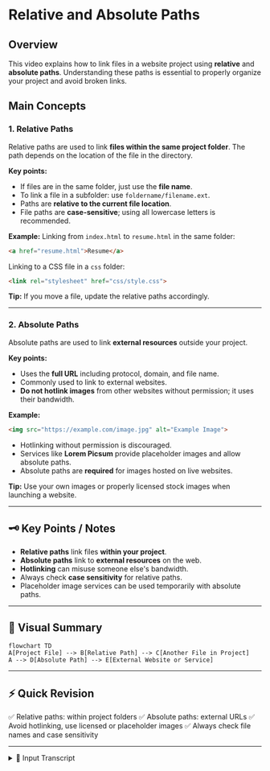 # Relative and Absolute Paths

## Overview

This video explains how to link files in a website project using **relative** and **absolute paths**. Understanding these paths is essential to properly organize your project and avoid broken links.

## Main Concepts

### 1. Relative Paths

Relative paths are used to link **files within the same project folder**. The path depends on the location of the file in the directory.

**Key points:**

* If files are in the same folder, just use the **file name**.
* To link a file in a subfolder: use `foldername/filename.ext`.
* Paths are **relative to the current file location**.
* File paths are **case-sensitive**; using all lowercase letters is recommended.

**Example:** Linking from `index.html` to `resume.html` in the same folder:

```html
<a href="resume.html">Resume</a>
```

Linking to a CSS file in a `css` folder:

```html
<link rel="stylesheet" href="css/style.css">
```

**Tip:** If you move a file, update the relative paths accordingly.

---

### 2. Absolute Paths

Absolute paths are used to link **external resources** outside your project.

**Key points:**

* Uses the **full URL** including protocol, domain, and file name.
* Commonly used to link to external websites.
* **Do not hotlink images** from other websites without permission; it uses their bandwidth.

**Example:**

```html
<img src="https://example.com/image.jpg" alt="Example Image">
```

* Hotlinking without permission is discouraged.
* Services like **Lorem Picsum** provide placeholder images and allow absolute paths.
* Absolute paths are **required** for images hosted on live websites.

**Tip:** Use your own images or properly licensed stock images when launching a website.

---

## 🗝️ Key Points / Notes

* **Relative paths** link files **within your project**.
* **Absolute paths** link to **external resources** on the web.
* **Hotlinking** can misuse someone else's bandwidth.
* Always check **case sensitivity** for relative paths.
* Placeholder image services can be used temporarily with absolute paths.

---

## 🧩 Visual Summary

```mermaid
flowchart TD
A[Project File] --> B[Relative Path] --> C[Another File in Project]
A --> D[Absolute Path] --> E[External Website or Service]
```

---

## ⚡ Quick Revision

✅ Relative paths: within project folders
✅ Absolute paths: external URLs
✅ Avoid hotlinking, use licensed or placeholder images
✅ Always check file names and case sensitivity

---

<details>
<summary>🧩 Input Transcript</summary>

[Relative and absolute paths

* [Instructor] When building websites, it's common to link different files together, such as embedding an image, linking to a CSS file, or even another website. This can be done using a relative or absolute path. Relative paths are used to link to files within the same project. The path is determined by the file's location within the directory. In the course project, the link to the resume page from the homepage uses a relative path. Since the HTML files are in the same folder, the file path is just the file name. To link to a file contained in a folder, start the file path with the folder name followed by a slash and the file name. These paths are relative to their location in the directory, so if you move a file, you'll need to update the paths accordingly. File paths are also case sensitive, so if you have a folder named css with lowercase letters, and you reference it with uppercase letters, the link may not work. To avoid potential issues, it's recommended to use all lowercase letters. Absolute paths are typically used for linking to external web resources outside of your project files. This method uses the full URL, including the protocol, domain name, and any directory or file names. Linking to a website or a specific webpage is usually okay because when someone follows that link, they're directed to another website. However, embedding a web resource, such as an image from one website into your own website, should be avoided. This is called hotlinking. If you are linking to a file on someone else's server, when a user visits your page, their browser will request the image from the original website server. This can consume the bandwidth of the hosting service that the website owner paid for and potentially cause the server to slow down or crash. Hotlinking is basically using resources without permission, unless, of course, you do have permission. There are services that are designed for hosting resources for others to use, such as the placeholder image service I mentioned in a previous lesson, Lorem Picsum. When using a service like this, an absolute path must be used because these images are hosted on a live website. Most placeholder image services will offer various options that will change the URL. Just make sure to copy the whole path into your project. Also, keep in mind that these services are meant to be temporary. When you're ready to launch a website, it's better to use your own images or license stock photography.]

</details>

